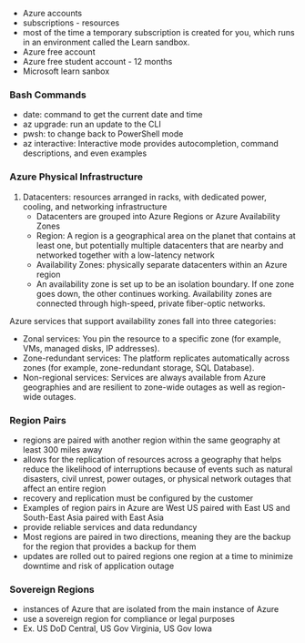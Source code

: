 - Azure accounts
- subscriptions - resources
- most of the time a temporary subscription is created for you, which runs in an environment called the Learn sandbox.
- Azure free account
- Azure free student account - 12 months
- Microsoft learn sanbox

### Bash Commands
- date: command to get the current date and time
- az upgrade: run an update to the CLI
- pwsh: to change back to PowerShell mode
- az interactive: Interactive mode provides autocompletion, command descriptions, and even examples


### Azure Physical Infrastructure
1. Datacenters: resources arranged in racks, with dedicated power, cooling, and networking infrastructure
    - Datacenters are grouped into Azure Regions or Azure Availability Zones
    - Region: A region is a geographical area on the planet that contains at least one, but potentially multiple datacenters that are nearby and networked together with a low-latency network
    - Availability Zones: physically separate datacenters within an Azure region
    - An availability zone is set up to be an isolation boundary. If one zone goes down, the other continues working. Availability zones are connected through high-speed, private fiber-optic networks.
      

Azure services that support availability zones fall into three categories:

- Zonal services: You pin the resource to a specific zone (for example, VMs, managed disks, IP addresses).
- Zone-redundant services: The platform replicates automatically across zones (for example, zone-redundant storage, SQL Database).
- Non-regional services: Services are always available from Azure geographies and are resilient to zone-wide outages as well as region-wide outages.

### Region Pairs
- regions are paired with another region within the same geography at least 300 miles away
- allows for the replication of resources across a geography that helps reduce the likelihood of interruptions because of events such as natural disasters, civil unrest, power outages, or physical network outages that affect an entire region
- recovery and replication must be configured by the customer
- Examples of region pairs in Azure are West US paired with East US and South-East Asia paired with East Asia
- provide reliable services and data redundancy
- Most regions are paired in two directions, meaning they are the backup for the region that provides a backup for them
- updates are rolled out to paired regions one region at a time to minimize downtime and risk of application outage

### Sovereign Regions
- instances of Azure that are isolated from the main instance of Azure
- use a sovereign region for compliance or legal purposes
- Ex. US DoD Central, US Gov Virginia, US Gov Iowa
